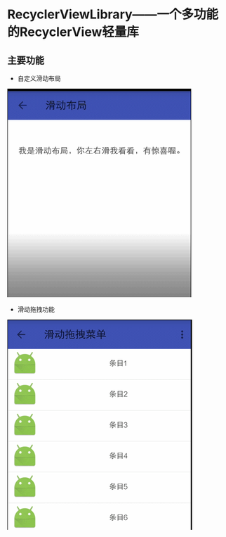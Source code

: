 # RecyclerViewLibrary——一个多功能的RecyclerView轻量库

## 主要功能
* 自定义滑动布局

![swipe_layout](./screenshot/swipe_layout.gif)

* 滑动拖拽功能

![swipe_layout](./screenshot/swipe_item.gif)

